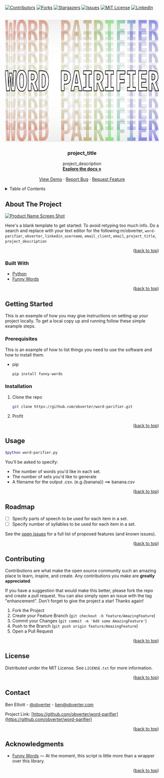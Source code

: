 <div id="top"></div>
<!--
*** Thanks for checking out the Best-README-Template. If you have a suggestion
*** that would make this better, please fork the repo and create a pull request
*** or simply open an issue with the tag "enhancement".
*** Don't forget to give the project a star!
*** Thanks again! Now go create something AMAZING! :D
-->



<!-- PROJECT SHIELDS -->
<!--
*** I'm using markdown "reference style" links for readability.
*** Reference links are enclosed in brackets [ ] instead of parentheses ( ).
*** See the bottom of this document for the declaration of the reference variables
*** for contributors-url, forks-url, etc. This is an optional, concise syntax you may use.
*** https://www.markdownguide.org/basic-syntax/#reference-style-links
-->
[![Contributors][contributors-shield]][contributors-url]
[![Forks][forks-shield]][forks-url]
[![Stargazers][stars-shield]][stars-url]
[![Issues][issues-shield]][issues-url]
[![MIT License][license-shield]][license-url]
[![LinkedIn][linkedin-shield]][linkedin-url]



<!-- PROJECT LOGO -->
<br />
<div align="center">
  <a href="https://github.com/obverter/word-parifier">
    <img src="images/logo.jpg" alt="Logo" width="1280" height="400">
  </a>

<h3 align="center">project_title</h3>

  <p align="center">
    project_description
    <br />
    <a href="https://github.com/obverter/word-parifier"><strong>Explore the docs »</strong></a>
    <br />
    <br />
    <a href="https://github.com/obverter/word-parifier">View Demo</a>
    ·
    <a href="https://github.com/obverter/word-parifier/issues">Report Bug</a>
    ·
    <a href="https://github.com/obverter/word-parifier/issues">Request Feature</a>
  </p>
</div>



<!-- TABLE OF CONTENTS -->
<details>
  <summary>Table of Contents</summary>
  <ol>
    <li>
      <a href="#about-the-project">About The Project</a>
      <ul>
        <li><a href="#built-with">Built With</a></li>
      </ul>
    </li>
    <li>
      <a href="#getting-started">Getting Started</a>
      <ul>
        <li><a href="#prerequisites">Prerequisites</a></li>
        <li><a href="#installation">Installation</a></li>
      </ul>
    </li>
    <li><a href="#usage">Usage</a></li>
    <li><a href="#roadmap">Roadmap</a></li>
    <li><a href="#contributing">Contributing</a></li>
    <li><a href="#license">License</a></li>
    <li><a href="#contact">Contact</a></li>
    <li><a href="#acknowledgments">Acknowledgments</a></li>
  </ol>
</details>



<!-- ABOUT THE PROJECT -->
## About The Project

[![Product Name Screen Shot][product-screenshot]](https://example.com)

Here's a blank template to get started: To avoid retyping too much info. Do a search and replace with your text editor for the following:m/obverter, `word-parifier`, `obverter`, `linkedin_username`, `email_client`, `email`, `project_title`, `project_description`

<p align="right">(<a href="#top">back to top</a>)</p>



### Built With

* [Python](https://python.org/)
* [Funny Words](https://github.com/sethblack/funny-words)

<p align="right">(<a href="#top">back to top</a>)</p>



<!-- GETTING STARTED -->
## Getting Started

This is an example of how you may give instructions on setting up your project locally.
To get a local copy up and running follow these simple example steps.

### Prerequisites

This is an example of how to list things you need to use the software and how to install them.
* pip
  ```sh
  pip install funny-words
  ```

### Installation

1. Clone the repo
   ```sh
   git clone https://github.com/obverter/word-parifier.git
   ```
2. Profit

<p align="right">(<a href="#top">back to top</a>)</p>



<!-- USAGE EXAMPLES -->
## Usage

```sh
$python word-parifier.py
```
You'll be asked to specify:
- The number of words you'd like in each set.
- The number of sets you'd like to generate
- A filename for the output .csv. (e.g.{banana}) ==> banana.csv

<p align="right">(<a href="#top">back to top</a>)</p>



<!-- ROADMAP -->
## Roadmap

- [ ] Specify parts of speech to be used for each item in a set.
- [ ] Specify number of syllables to be used for each item in a set.

See the [open issues](https://github.com/obverter/word-parifier/issues) for a full list of proposed features (and known issues).

<p align="right">(<a href="#top">back to top</a>)</p>



<!-- CONTRIBUTING -->
## Contributing

Contributions are what make the open source community such an amazing place to learn, inspire, and create. Any contributions you make are **greatly appreciated**.

If you have a suggestion that would make this better, please fork the repo and create a pull request. You can also simply open an issue with the tag "enhancement".
Don't forget to give the project a star! Thanks again!

1. Fork the Project
2. Create your Feature Branch (`git checkout -b feature/AmazingFeature`)
3. Commit your Changes (`git commit -m 'Add some AmazingFeature'`)
4. Push to the Branch (`git push origin feature/AmazingFeature`)
5. Open a Pull Request

<p align="right">(<a href="#top">back to top</a>)</p>



<!-- LICENSE -->
## License

Distributed under the MIT License. See `LICENSE.txt` for more information.

<p align="right">(<a href="#top">back to top</a>)</p>



<!-- CONTACT -->
## Contact

Ben Elliott - [@obverter](https://twitter.com/obverter) - ben@obverter.com

Project Link: [https://github.com/obverter/word-parifier](https://github.com/obverter/word-parifier)

<p align="right">(<a href="#top">back to top</a>)</p>



<!-- ACKNOWLEDGMENTS -->
## Acknowledgments

* [Funny Words](https://github.com/sethblack/funny-words) — At the moment, this script is little more than a wrapper over this library.

<p align="right">(<a href="#top">back to top</a>)</p>



<!-- MARKDOWN LINKS & IMAGES -->
<!-- https://www.markdownguide.org/basic-syntax/#reference-style-links -->
[contributors-shield]: https://img.shields.io/github/contributorm/obverter/word-parifier.svg?style=for-the-badge
[contributors-url]: https://github.com/obverter/word-parifier/graphs/contributors
[forks-shield]: https://img.shields.io/github/forkm/obverter/word-parifier.svg?style=for-the-badge
[forks-url]: https://github.com/obverter/word-parifier/network/members
[stars-shield]: https://img.shields.io/github/starm/obverter/word-parifier.svg?style=for-the-badge
[stars-url]: https://github.com/obverter/word-parifier/stargazers
[issues-shield]: https://img.shields.io/github/issuem/obverter/word-parifier.svg?style=for-the-badge
[issues-url]: https://github.com/obverter/word-parifier/issues
[license-shield]: https://img.shields.io/github/licensm/obverter/word-parifier.svg?style=for-the-badge
[license-url]: https://github.com/obverter/word-parifier/blob/master/LICENSE.txt
[linkedin-shield]: https://img.shields.io/badge/-LinkedIn-black.svg?style=for-the-badge&logo=linkedin&colorB=555
[linkedin-url]: https://linkedin.com/in/linkedin_username
[product-screenshot]: images/screenshot.png